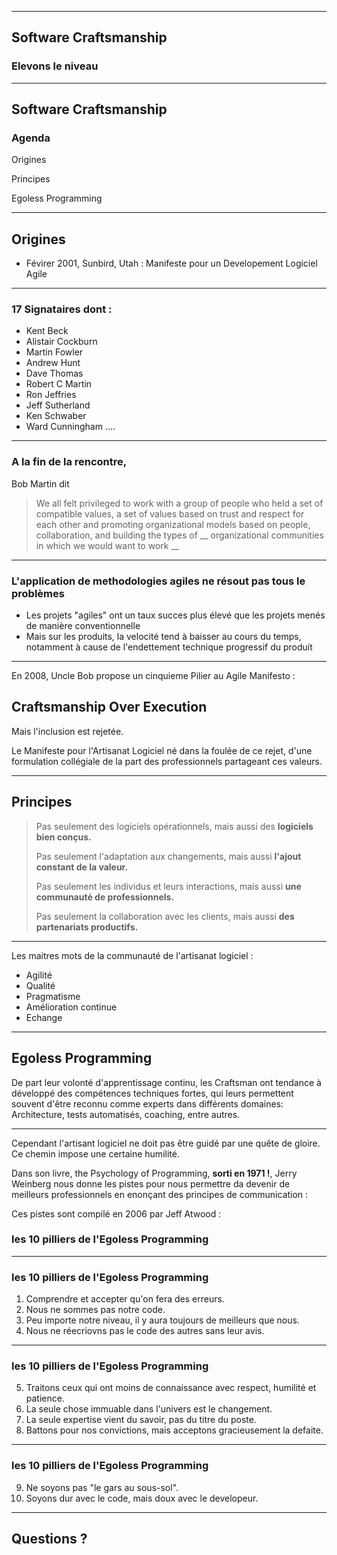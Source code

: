 ***

## Software Craftsmanship

### Elevons le niveau



*** 

## Software Craftsmanship

### Agenda 

<section>
    <p class="fragment"> Origines </p>
    <p class="fragment"> Principes </p>
    <p class="fragment"> Egoless Programming </p>    
</section>


***

## Origines
 
- Févirer 2001, Sunbird, Utah : Manifeste pour un Developement Logiciel Agile

---

### 17 Signataires dont : 

* Kent Beck  
* Alistair Cockburn 
* Martin Fowler
* Andrew Hunt 
* Dave Thomas
* Robert C Martin 
* Ron Jeffries
* Jeff Sutherland 
* Ken Schwaber 
* Ward Cunningham ....

--- 

### A la fin de la rencontre, 

Bob Martin dit 
> We all felt privileged to work with a group of people 
> who held a set of compatible values, a set of values based on trust and respect for each other 
> and promoting organizational models based on people, collaboration, 
> and building the types of __ organizational communities in which we would want to work __

---

### L'application de methodologies agiles ne résout pas tous le problèmes 

<section>
    <ul>
        <li class="fragment"> Les projets "agiles" ont un taux succes plus élevé que les projets menés de manière conventionnelle</li>
        <li class="fragment"> Mais sur les produits, la velocité tend à baisser au cours du temps, notamment à cause de l'endettement technique progressif du produit</li>    
    </ul>    
</section>

--- 

En 2008, Uncle Bob propose un cinquieme Pilier au Agile Manifesto : 

## Craftsmanship Over Execution

Mais l'inclusion est rejetée.

Le Manifeste pour l'Artisanat Logiciel né dans la foulée de ce rejet, d'une formulation collégiale de la part des professionnels partageant ces valeurs.


***  

## Principes

> Pas seulement des logiciels opérationnels,
> mais aussi des **logiciels bien conçus.**
> 
> Pas seulement l'adaptation aux changements,
> mais aussi **l'ajout constant de la valeur.**
> 
> Pas seulement les individus et leurs interactions,
> mais aussi **une communauté de professionnels.**
> 
> Pas seulement la collaboration avec les clients,
> mais aussi **des partenariats productifs.**

--- 

Les maitres mots de la communauté de l'artisanat logiciel :

<section>
    <ul>
        <li class="fragment"> Agilité </li>        
        <li class="fragment"> Qualité </li>
        <li class="fragment"> Pragmatisme </li>
        <li class="fragment"> Amélioration continue </li>
        <li class="fragment"> Echange </li>    
    </ul>    
</section>


*** 

## Egoless Programming

De part leur volonté d'apprentissage continu, les Craftsman ont tendance à développé des compétences techniques fortes, qui leurs permettent souvent d'être reconnu comme experts dans différents domaines: Architecture, tests automatisés, coaching, entre autres.  

---

Cependant l'artisant logiciel ne doit pas être guidé par une quête de gloire. Ce chemin impose une certaine humilité. 

Dans son livre, the Psychology of Programming, __sorti en 1971 !__, Jerry Weinberg nous donne les pistes pour nous permettre da devenir de meilleurs professionnels en enonçant des principes de communication :

Ces pistes sont compilé en 2006 par Jeff Atwood :
### les 10 pilliers de l'Egoless Programming

---   

### les 10 pilliers de l'Egoless Programming

1. Comprendre et accepter qu'on fera des erreurs.
2. Nous ne sommes pas notre code.
3. Peu importe notre niveau, il y aura toujours de meilleurs que nous.
4. Nous ne réecriovns pas le code des autres sans leur avis.

---

### les 10 pilliers de l'Egoless Programming

5. Traitons ceux qui ont moins de connaissance avec respect, humilité et patience.
6. La seule chose immuable dans l'univers est le changement.
7. La seule expertise vient du savoir, pas du titre du poste.  
8. Battons pour nos convictions, mais acceptons gracieusement la defaite. 

--- 

### les 10 pilliers de l'Egoless Programming

9. Ne soyons pas "le gars au sous-sol".
10. Soyons dur avec le code, mais doux avec le developeur.

***

## Questions ?